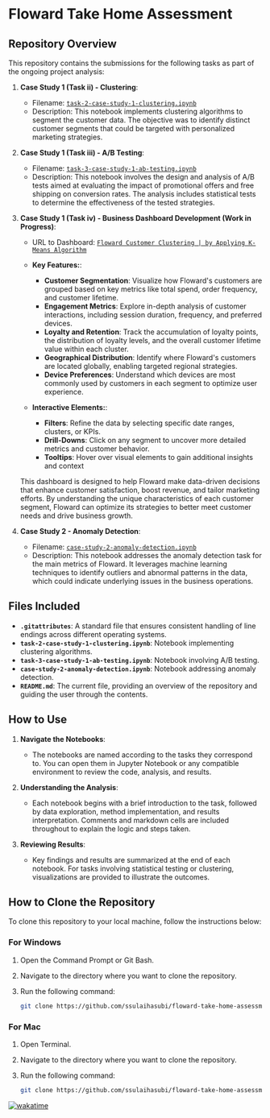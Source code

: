 # Floward Take Home Assessment

## Repository Overview

This repository contains the submissions for the following tasks as part of the ongoing project analysis:

1. **Case Study 1 (Task ii) - Clustering**: 
   - Filename: [`task-2-case-study-1-clustering.ipynb`](https://github.com/ssulaihasubi/floward-take-home-assessment/blob/main/task-2-case-study-1-clustering.ipynb)
   - Description: This notebook implements clustering algorithms to segment the customer data. The objective was to identify distinct customer segments that could be targeted with personalized marketing strategies.

2. **Case Study 1 (Task iii) - A/B Testing**: 
   - Filename: [`task-3-case-study-1-ab-testing.ipynb`](https://github.com/ssulaihasubi/floward-take-home-assessment/blob/main/task-3-case-study-1-ab-testing.ipynb)
   - Description: This notebook involves the design and analysis of A/B tests aimed at evaluating the impact of promotional offers and free shipping on conversion rates. The analysis includes statistical tests to determine the effectiveness of the tested strategies.

3. **Case Study 1 (Task iv) - Business Dashboard Development (Work in Progress)**:
   - URL to Dashboard: [`Floward Customer Clustering | by Applying K-Means Algorithm`](https://github.com/ssulaihasubi/floward-take-home-assessment/blob/main/task-3-case-study-1-ab-testing.ipynb)
   - **Key Features:**:
      - **Customer Segmentation**: Visualize how Floward's customers are grouped based on key metrics like total spend, order frequency, and customer lifetime.
      - **Engagement Metrics**: Explore in-depth analysis of customer interactions, including session duration, frequency, and preferred devices.
      - **Loyalty and Retention**: Track the accumulation of loyalty points, the distribution of loyalty levels, and the overall customer lifetime value within each cluster.
      - **Geographical Distribution**: Identify where Floward's customers are located globally, enabling targeted regional strategies.
      - **Device Preferences**: Understand which devices are most commonly used by customers in each segment to optimize user experience.

   - **Interactive Elements:**:
      - **Filters**: Refine the data by selecting specific date ranges, clusters, or KPIs.
      - **Drill-Downs**: Click on any segment to uncover more detailed metrics and customer behavior.
      - **Tooltips**: Hover over visual elements to gain additional insights and context

   This dashboard is designed to help Floward make data-driven decisions that enhance customer satisfaction, boost revenue, and tailor marketing efforts. By understanding the unique characteristics of each customer segment, Floward can optimize its strategies to better meet customer needs and drive business growth.

       
5. **Case Study 2 - Anomaly Detection**: 
   - Filename: [`case-study-2-anomaly-detection.ipynb`](https://github.com/ssulaihasubi/floward-take-home-assessment/blob/main/case-study-2-anomaly-detection.ipynb)
   - Description: This notebook addresses the anomaly detection task for the main metrics of Floward. It leverages machine learning techniques to identify outliers and abnormal patterns in the data, which could indicate underlying issues in the business operations.

## Files Included

- **`.gitattributes`**: A standard file that ensures consistent handling of line endings across different operating systems.
- **`task-2-case-study-1-clustering.ipynb`**: Notebook implementing clustering algorithms.
- **`task-3-case-study-1-ab-testing.ipynb`**: Notebook involving A/B testing.
- **`case-study-2-anomaly-detection.ipynb`**: Notebook addressing anomaly detection.
- **`README.md`**: The current file, providing an overview of the repository and guiding the user through the contents.

## How to Use

1. **Navigate the Notebooks**:
   - The notebooks are named according to the tasks they correspond to. You can open them in Jupyter Notebook or any compatible environment to review the code, analysis, and results.
   
2. **Understanding the Analysis**:
   - Each notebook begins with a brief introduction to the task, followed by data exploration, method implementation, and results interpretation. Comments and markdown cells are included throughout to explain the logic and steps taken.

3. **Reviewing Results**:
   - Key findings and results are summarized at the end of each notebook. For tasks involving statistical testing or clustering, visualizations are provided to illustrate the outcomes.

## How to Clone the Repository

To clone this repository to your local machine, follow the instructions below:

### For Windows

1. Open the Command Prompt or Git Bash.
2. Navigate to the directory where you want to clone the repository.
3. Run the following command:

   ```bash
   git clone https://github.com/ssulaihasubi/floward-take-home-assessment.git

### For Mac

1. Open Terminal.
2. Navigate to the directory where you want to clone the repository.
3. Run the following command:

   ```bash
   git clone https://github.com/ssulaihasubi/floward-take-home-assessment.git


[![wakatime](https://wakatime.com/badge/user/7582c4e3-d09e-4202-8f65-4d19e7c9585e/project/631e2025-0185-4599-b2f0-e16fce0ae50b.svg)](https://wakatime.com/badge/user/7582c4e3-d09e-4202-8f65-4d19e7c9585e/project/631e2025-0185-4599-b2f0-e16fce0ae50b)

